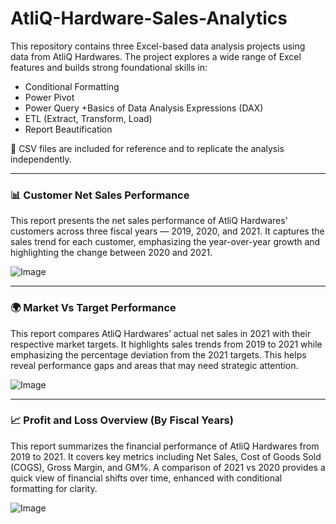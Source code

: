 # AtliQ-Hardware-Sales-Analytics
This repository contains three Excel-based data analysis projects using data from AtliQ Hardwares. The project explores a wide range of Excel features and builds strong foundational skills in:
+ Conditional Formatting
+ Power Pivot
+ Power Query
+Basics of Data Analysis Expressions (DAX)
+ ETL (Extract, Transform, Load)
+ Report Beautification

📂 CSV files are included for reference and to replicate the analysis independently.

---
### 📊 Customer Net Sales Performance ###

This report presents the net sales performance of AtliQ Hardwares' customers across three fiscal years — 2019, 2020, and 2021. It captures the sales trend for each customer, emphasizing the year-over-year growth and highlighting the change between 2020 and 2021.

![Image](https://github.com/user-attachments/assets/cee2273a-a4cb-4ecd-9a5c-8a471214f15d)

---
### 🌍 Market Vs Target Performance ###

This report compares AtliQ Hardwares’ actual net sales in 2021 with their respective market targets. It highlights sales trends from 2019 to 2021 while emphasizing the percentage deviation from the 2021 targets. This helps reveal performance gaps and areas that may need strategic attention.

![Image](https://github.com/user-attachments/assets/8ef3a0b2-bdc0-463c-b0f5-3418ee166de0)

---
### 📈 Profit and Loss Overview (By Fiscal Years) ###

This report summarizes the financial performance of AtliQ Hardwares from 2019 to 2021. It covers key metrics including Net Sales, Cost of Goods Sold (COGS), Gross Margin, and GM%. A comparison of 2021 vs 2020 provides a quick view of financial shifts over time, enhanced with conditional formatting for clarity.

![Image](https://github.com/user-attachments/assets/3b6d02f0-9878-49ff-92ce-404aa6eb7f0a)

